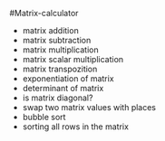 #Matrix-calculator

- matrix addition
- matrix subtraction
- matrix multiplication
- matrix scalar multiplication
- matrix transpozition
- exponentiation of matrix
- determinant of matrix
- is matrix diagonal?
- swap two matrix values with places
- bubble sort 
- sorting all rows in the matrix
